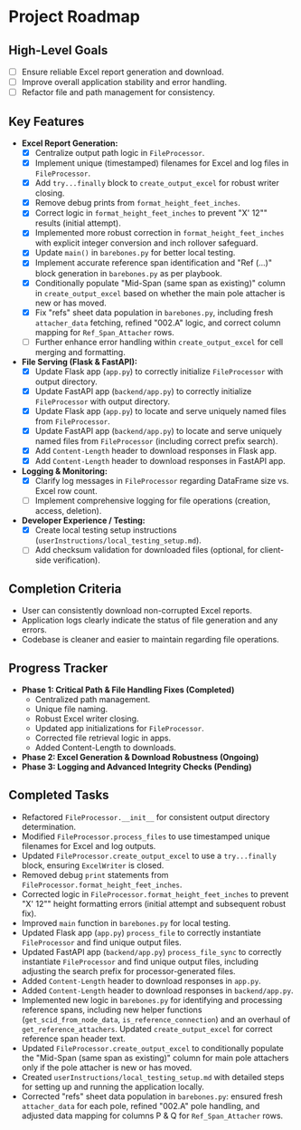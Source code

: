 # Project Roadmap

## High-Level Goals
- [ ] Ensure reliable Excel report generation and download.
- [ ] Improve overall application stability and error handling.
- [ ] Refactor file and path management for consistency.

## Key Features
- **Excel Report Generation:**
  - [x] Centralize output path logic in `FileProcessor`.
  - [x] Implement unique (timestamped) filenames for Excel and log files in `FileProcessor`.
  - [x] Add `try...finally` block to `create_output_excel` for robust writer closing.
  - [x] Remove debug prints from `format_height_feet_inches`.
  - [x] Correct logic in `format_height_feet_inches` to prevent "X' 12"" results (initial attempt).
  - [x] Implemented more robust correction in `format_height_feet_inches` with explicit integer conversion and inch rollover safeguard.
  - [x] Update `main()` in `barebones.py` for better local testing.
  - [x] Implement accurate reference span identification and "Ref (...)" block generation in `barebones.py` as per playbook.
  - [x] Conditionally populate "Mid-Span (same span as existing)" column in `create_output_excel` based on whether the main pole attacher is new or has moved.
  - [x] Fix "refs" sheet data population in `barebones.py`, including fresh `attacher_data` fetching, refined "002.A" logic, and correct column mapping for `Ref_Span_Attacher` rows.
  - [ ] Further enhance error handling within `create_output_excel` for cell merging and formatting.
- **File Serving (Flask & FastAPI):**
  - [x] Update Flask app (`app.py`) to correctly initialize `FileProcessor` with output directory.
  - [x] Update FastAPI app (`backend/app.py`) to correctly initialize `FileProcessor` with output directory.
  - [x] Update Flask app (`app.py`) to locate and serve uniquely named files from `FileProcessor`.
  - [x] Update FastAPI app (`backend/app.py`) to locate and serve uniquely named files from `FileProcessor` (including correct prefix search).
  - [x] Add `Content-Length` header to download responses in Flask app.
  - [x] Add `Content-Length` header to download responses in FastAPI app.
- **Logging & Monitoring:**
  - [x] Clarify log messages in `FileProcessor` regarding DataFrame size vs. Excel row count.
  - [ ] Implement comprehensive logging for file operations (creation, access, deletion).
- **Developer Experience / Testing:**
  - [x] Create local testing setup instructions (`userInstructions/local_testing_setup.md`).
  - [ ] Add checksum validation for downloaded files (optional, for client-side verification).

## Completion Criteria
- User can consistently download non-corrupted Excel reports.
- Application logs clearly indicate the status of file generation and any errors.
- Codebase is cleaner and easier to maintain regarding file operations.

## Progress Tracker
- **Phase 1: Critical Path & File Handling Fixes (Completed)**
  - Centralized path management.
  - Unique file naming.
  - Robust Excel writer closing.
  - Updated app initializations for `FileProcessor`.
  - Corrected file retrieval logic in apps.
  - Added Content-Length to downloads.
- **Phase 2: Excel Generation & Download Robustness (Ongoing)**
- **Phase 3: Logging and Advanced Integrity Checks (Pending)**

## Completed Tasks
- Refactored `FileProcessor.__init__` for consistent output directory determination.
- Modified `FileProcessor.process_files` to use timestamped unique filenames for Excel and log outputs.
- Updated `FileProcessor.create_output_excel` to use a `try...finally` block, ensuring `ExcelWriter` is closed.
- Removed debug `print` statements from `FileProcessor.format_height_feet_inches`.
- Corrected logic in `FileProcessor.format_height_feet_inches` to prevent "X' 12"" height formatting errors (initial attempt and subsequent robust fix).
- Improved `main` function in `barebones.py` for local testing.
- Updated Flask app (`app.py`) `process_file` to correctly instantiate `FileProcessor` and find unique output files.
- Updated FastAPI app (`backend/app.py`) `process_file_sync` to correctly instantiate `FileProcessor` and find unique output files, including adjusting the search prefix for processor-generated files.
- Added `Content-Length` header to download responses in `app.py`.
- Added `Content-Length` header to download responses in `backend/app.py`.
- Implemented new logic in `barebones.py` for identifying and processing reference spans, including new helper functions (`get_scid_from_node_data`, `is_reference_connection`) and an overhaul of `get_reference_attachers`. Updated `create_output_excel` for correct reference span header text.
- Updated `FileProcessor.create_output_excel` to conditionally populate the "Mid-Span (same span as existing)" column for main pole attachers only if the pole attacher is new or has moved.
- Created `userInstructions/local_testing_setup.md` with detailed steps for setting up and running the application locally.
- Corrected "refs" sheet data population in `barebones.py`: ensured fresh `attacher_data` for each pole, refined "002.A" pole handling, and adjusted data mapping for columns P & Q for `Ref_Span_Attacher` rows.
